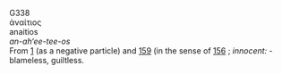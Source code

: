G338  
ἀναίτιος  
anaitios  
*an-ah‘ee-tee-os*  
From [1](g0001) (as a negative particle) and [159](g0159) (in the sense
of [156](g0156) ; *innocent:* - blameless, guiltless.  
